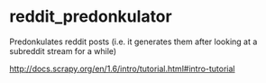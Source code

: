 # reddit_predonkulator
Predonkulates reddit posts (i.e. it generates them after looking at a subreddit stream for a while)

http://docs.scrapy.org/en/1.6/intro/tutorial.html#intro-tutorial
